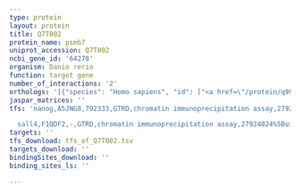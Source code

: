 ```yaml
---
type: protein
layout: protein
title: Q7T002
protein_name: psmb7
uniprot_accession: Q7T002
ncbi_gene_id: '64278'
organism: Danio rerio
function: target gene
number_of_interactions: '2'
orthologs: '[{"species": "Homo sapiens", "id": ["<a href=\"/protein/q99436\">Q99436</a>"]}, {"species": "Mus musculus", "id": ["<a href=\"/protein/p70195\">P70195</a>"]}, {"species": "Rattus norvegicus", "id": ["<a href=\"/protein/q9jhw0\">Q9JHW0</a>"]}, {"species": "Drosophila melanogaster", "id": ["<a href=\"/protein/q9vuj1\">Q9VUJ1</a>"]}, {"species": "Caenorhabditis elegans", "id": ["<a href=\"/protein/o62102\">O62102</a>"]}, {"species": "Saccharomyces cerevisiae", "id": ["<a href=\"/protein/p25043\">P25043</a>"]}]'
jaspar_matrices: ''
tfs: 'nanog,A5JNG8,792333,GTRD,chromatin immunoprecipitation assay,27924024%5Buid%5D,No

  sall4,F1QDF2,-,GTRD,chromatin immunoprecipitation assay,27924024%5Buid%5D,No'
targets: ''
tfs_download: tfs_of_Q7T002.tsv
targets_download: ''
bindingSites_download: ''
binding_sites_ls: ''

---
```

